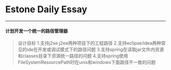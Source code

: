 # Estone Daily Essay
----

#### 计划开发一个统一的路径管理器
> 设计目标
1.支持j2se j2ee两种项目下的工程路径 
2.支持eclipse/idea两种常见的ide在开发或调试模式下的路径问题 
3.支持spring在读取jar文件内资源和classes目录下资源统一路径的问题 
> 4.支持spring使用FileSystemResourcePath时在unix和windows下面路径不一致的问题  
